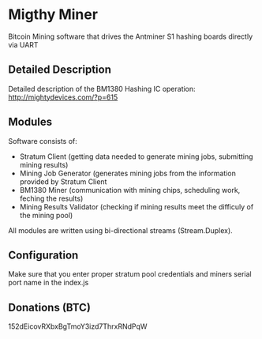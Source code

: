 Migthy Miner
===========================
Bitcoin Mining software that drives the Antminer S1 hashing boards directly via UART

Detailed Description
-------------------------
Detailed description of the BM1380 Hashing IC operation: http://mightydevices.com/?p=615

Modules
-------------------------

Software consists of:
* Stratum Client (getting data needed to generate mining jobs, submitting mining results)
* Mining Job Generator (generates mining jobs from the information provided by Stratum Client
* BM1380 Miner (communication with mining chips, scheduling work, feching the results)
* Mining Results Validator (checking if mining results meet the difficuly of the mining pool)

All modules are written using bi-directional streams (Stream.Duplex).

Configuration
-------------------------
Make sure that you enter proper stratum pool credentials and miners serial port name in the index.js

Donations (BTC)
-------------------------
152dEicovRXbxBgTmoY3izd7ThrxRNdPqW

